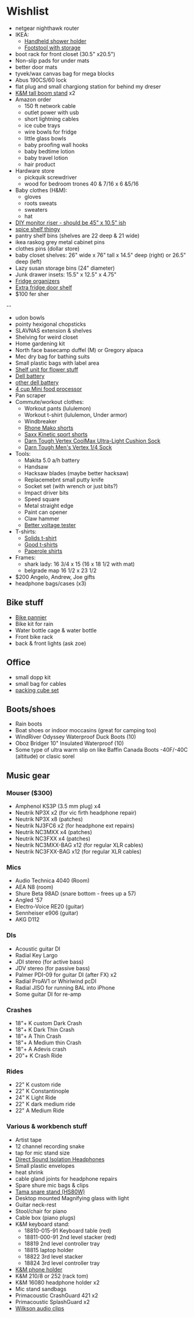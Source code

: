 # Wishlist

- netgear nighthawk router
- IKEA:
  - [Handheld shower holder](https://www.ikea.com/ca/en/ideas/improve-your-daily-flow-recowhkg0re)
  - [Footstool with storage](https://www.ikea.com/ca/en/p/gamlehult-footstool-with-storage-rattan-anthracite-10434309/)
- boot rack for front closet (30.5" x20.5")
- Non-slip pads for under mats
- better door mats
- tyvek/wax canvas bag for mega blocks
- Abus 190CS/60 lock
- flat plug and small chargiong station for behind my dreser
- [K&M tall boom stand](http://www.economik.com/km/21021-black/) x2
- Amazon order
  - 150 ft network cable
  - outlet power with usb
  - short lightning cables
  - ice cube trays
  - wire bowls for fridge
  - little glass bowls
  - baby proofing wall hooks
  - baby bedtime lotion
  - baby travel lotion
  - hair product
- Hardware store
  - pickquik screwdriver
  - wood for bedroom trones 40 & 7/16 x 6 &5/16
- Baby clothes (H&M):
  - gloves
  - roots sweats
  - sweaters
  - hat
- [DIY monitor riser - should be 45" x 10.5" ish](https://ugmonk.com/blogs/journal/my-diy-monitor-stand)
- [spice shelf thingy](https://www.amazon.ca/YouCopia-SpiceStack-24-Bottle-Organizer-Universal/dp/B009KZYXMC)
- pantry shelf bins (shelves are 22 deep & 21 wide)
- ikea raskog grey metal cabinet pins
- clothes pins (dollar store)
- baby closet shelves: 26" wide x 76" tall x 14.5" deep (right) or 26.5" deep (left)
- Lazy susan storage bins (24" diameter)
- Junk drawer insets: 15.5" x 12.5" x 4.75"
- [Fridge organizers](https://www.containerstore.com/organization-projects/kitchen/project/organize-your-fridge)
- [Extra fridge door shelf](https://www.searspartsdirect.com/product/3fkhd2hk4f-0046-464/id-67003777)
- $100 fer sher

--

- udon bowls
- pointy hexigonal chopsticks
- SLAVNAS extension & shelves
- Shelving for weird closet
- Home gardening kit
- North face basecamp duffel (M) or Gregory alpaca
- Mec dry bag for bathing suits
- Small plastic bags with label area
- [Shelf unit for flower stuff](https://www.amazon.ca/Whitmor-6070-3437-Supreme-3-Tier-Shelving/dp/B004BDP69M/)
- [Dell battery](http://www.laptopcharge.ca/category/search/dell/xps+13+9360.aspx)
- [other dell battery](https://www.canada-laptop-battery.com/canada-battery-dell-6097.html#)
- [4 cup Mini food processor](https://www.amazon.ca/Cuisinart-CH-4BKC-Elite-Mini-Chopper/dp/B003WH9ID8/)
- Pan scraper
- Commute/workout clothes:
  - Workout pants (lululemon)
  - Workout t-shirt (lululemon, Under armor)
  - Windbreaker
  - [Rhone Mako shorts](https://www.rhone.com/products/mako-7-shorts)
  - [Saxx Kinetic sport shorts](https://www.saxxunderwear.ca/products/sxks27_dch)
  - [Darn Tough Vertex CoolMax Ultra-Light Cushion Sock](https://www.amazon.ca/Darn-Tough-Coolmax-Vertex-Ultra-Light/dp/B01A9K5UAA/)
  - [Darn Tough Men's Vertex 1/4 Sock](https://www.amazon.ca/Darn-Tough-Vertex-Quarter-Ultralight/dp/B01CXJKKG4/)
- Tools:
  - Makita 5.0 a/h battery
  - Handsaw
  - Hacksaw blades (maybe better hacksaw)
  - Replacemebnt small putty knife
  - Socket set (with wrench or just bits?)
  - Impact driver bits
  - Speed square
  - Metal straight edge
  - Paint can opener
  - Claw hammer
  - [Better voltage tester](https://www.amazon.com/dp/B004FXJOQO?tag=nextluxuryus-20&linkCode=osi&th=1&psc=1)
- T-shirts:
  - [Solids t-shirt](https://solids.bandcamp.com/merch)
  - [Good t-shirts](https://us.kowtowclothing.com/)
  - [Paperole shirts](https://www.paperole.com/)
- Frames:
  - shark lady: 16 3/4 x 15 (16 x 18 1/2 with mat)
  - belgrade map 16 1/2 x 23 1/2
- $200 Angelo, Andrew, Joe gifts
- headphone bags/cases (x3)

## Bike stuff

- [Bike pannier](https://www.twowheelgear.com/collections/panniers/products/pannier-backpack-convertible-lite-and-plus?variant=31656254963772)
- Bike kit for rain
- Water bottle cage & water bottle
- Front bike rack
- back & front lights (ask zoe)

## Office

- small dopp kit
- small bag for cables
- [packing cube set](https://packhacker.com/travel-gear/category/organizers-and-pouches/packing-cubes/)

## Boots/shoes

- Rain boots
- Boat shoes or indoor moccasins (great for camping too)
- WindRiver Odyssey Waterproof Duck Boots (10)
- Oboz Bridger 10" Insulated Waterproof (10)
- Some type of ultra warm slip on like Baffin Canada Boots -40F/-40C (altitude) or clasic sorel

## Music gear

### Mouser ($300)

- Amphenol KS3P (3.5 mm plug) x4
- Neutrik NP3X x2 (for vic firth headphone repair)
- Neutrik NP3X x8 (patches)
- Neutrik NJ3FC6 x2 (for headphone ext repairs)
- Neutrik NC3MXX x4 (patches)
- Neutrik NC3FXX x4 (patches)
- Neutrik NC3MXX-BAG x12 (for regular XLR cables)
- Neutrik NC3FXX-BAG x12 (for regular XLR cables)

### Mics

- Audio Technica 4040 (Room)
- AEA N8 (room)
- Shure Beta 98AD (snare bottom - frees up a 57)
- Angled '57
- Electro-Voice RE20 (guitar)
- Sennheiser e906 (guitar)
- AKG D112

### DIs

- Acoustic guitar DI
- Radial Key Largo
- JDI stereo (for active bass)
- JDV stereo (for passive bass)
- Palmer PDI-09 for guitar DI (after FX) x2
- Radial ProAV1 or Whirlwind pcDI
- Radial JISO for running BAL into iPhone
- Some guitar DI for re-amp

### Crashes

- 18"+ K custom Dark Crash
- 18"+ K Dark Thin Crash
- 18"+ A Thin Crash
- 18"+ A Medium thin Crash
- 18"+ A Adevis crash
- 20"+ K Crash Ride

### Rides

- 22" K custom ride
- 22" K Constantinople
- 24" K Light Ride
- 22" K dark medium ride
- 22" A Medium Ride

### Various & workbench stuff

- Artist tape
- 12 channel recording snake
- tap for mic stand size
- [Direct Sound Isolation Headphones](https://www.extremeheadphones.com/product-page/ex29-plus)
- Small plastic envelopes
- heat shrink
- cable gland joints for headphone repairs
- Spare shure mic bags & clips
- [Tama snare stand (HS80W)](https://www.timpano-percussion.com/us/pied-de-caisse-claire-tama-roadpro-hs80w.html?id=43102689)
- Desktop mounted Magnifying glass with light
- Guitar neck-rest
- Stool/chair for piano
- Cable box (piano plugs)
- K&M keyboard stand:
  - 18810-015-91 Keyboard table (red)
  - 18811-000-91 2nd level stacker (red)
  - 18819 2nd level controller tray
  - 18815 laptop holder
  - 18822 3rd level stacker
  - 18824 3rd level controller tray
- [K&M phone holder](https://www.amazon.ca/dp/B00AF65OBE?tag=marcpric08-21)
- K&M 210/8 or 252 (rack tom)
- K&M 16080 headphone holder x2
- Mic stand sandbags
- Primacoustic CrashGuard 421 x2
- Primacoustic SplashGuard x2
- [Wilkson audio clips](https://www.soundonsound.com/reviews/wilkinson-audio-mic-clips)
